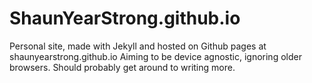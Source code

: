ShaunYearStrong.github.io
=========================

Personal site, made with Jekyll and hosted on Github pages at shaunyearstrong.github.io
Aiming to be device agnostic, ignoring older browsers. Should probably get around to writing more.
